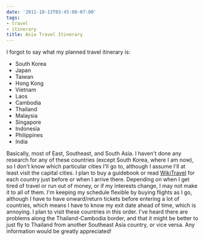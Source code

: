 ```yaml
---
date: '2011-10-13T03:45:00-07:00'
tags:
- travel
- itinerary
title: Asia Travel Itinerary
---
```


I forgot to say what my planned travel itinerary is:

- South Korea
- Japan
- Taiwan
- Hong Kong
- Vietnam
- Laos
- Cambodia
- Thailand
- Malaysia
- Singapore
- Indonesia
- Philippines
- India

Basically, most of East, Southeast, and South Asia. I haven't done any research for any of these countries (except South Korea, where I am now), so I don't know which particular cities I'll go to, although I assume I'll at least visit the capital cities. I plan to buy a guidebook or read [WikiTravel](http://wikitravel.org/en/Main_Page) for each country just before or when I arrive there. Depending on when I get tired of travel or run out of money, or if my interests change, I may not make it to all of them. I'm keeping my schedule flexible by buying flights as I go, although I have to have onward/return tickets before entering a lot of countries, which means I have to know my exit date ahead of time, which is annoying. I plan to visit these countries in this order. I've heard there are problems along the Thailand-Cambodia border, and that it might be better to just fly to Thailand from another Southeast Asia country, or vice versa. Any information would be greatly appreciated!
